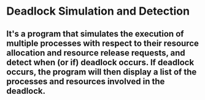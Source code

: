 # Deadlock Simulation and Detection

## It's a program that simulates the execution of multiple processes with respect to their resource allocation and resource release requests, and detect when (or if) deadlock occurs. If deadlock occurs, the program will then display a list of the processes and resources involved in the deadlock.

